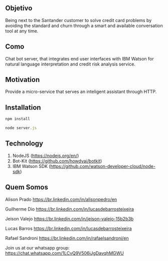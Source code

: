 ## Objetivo

Being next to the Santander customer to solve credit card problems by avoiding the standard and churn through a smart and available conversation tool at any time.

## Como

Chat bot server, that integrates end user interfaces with IBM Watson for natural language interpretation and credit risk analysis service.

## Motivation

Provide a micro-service that serves an inteligent assistant through HTTP.

## Installation

```javascript
npm install

node server.js

```

## Technology

1. NodeJS (https://nodejs.org/en/)
2. Bot-Kit (https://github.com/howdyai/botkit)
3. IBM Watson SDK (https://github.com/watson-developer-cloud/node-sdk)


## Quem Somos

Alison Prado
https://br.linkedin.com/in/alisonpedro/en

Guilherme Dio
https://br.linkedin.com/in/lucasdebarrosteixeira


Jeison Valejo
https://br.linkedin.com/in/jeison-valejo-15b2b3b

Lucas Barros
https://br.linkedin.com/in/lucasdebarrosteixeira

Rafael Sandroni
https://br.linkedin.com/in/rafaelsandroni/en


Join us at our whatsapp group: https://chat.whatsapp.com/1LCvQ9V506iJgDavqhMGWU



